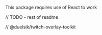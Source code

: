 This package requires use of React to work

// TODO - rest of readme

// @duelsik/twitch-overlay-toolkit
